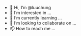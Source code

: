 - 👋 Hi, I’m @luuchung
- 👀 I’m interested in ...
- 🌱 I’m currently learning ...
- 💞️ I’m looking to collaborate on ...
- 📫 How to reach me ...

<!---
luuchung/luuchung is a ✨ special ✨ repository because its `README.md` (this file) appears on your GitHub profile.
You can click the Preview link to take a look at your changes.
--->
